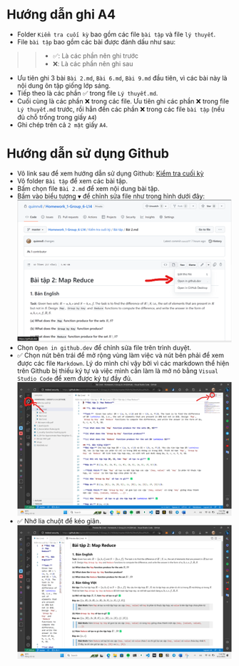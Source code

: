 # **Hướng dẫn ghi A4**
- Folder `Kiểm tra cuối kỳ` bao gồm các file `bài tập` và file `lý thuyết`.
- File `bài tập` bao gồm các bài được đánh dấu như sau:
>> + ✅: Là các phần nên ghi trước
>> + ❌: Là các phần nên ghi sau
- Ưu tiên ghi 3 bài `Bài 2.md`, `Bài 6.md`, `Bài 9.md` đầu tiên, vì các bài này là nội dung ôn tập giống lớp sáng.
- Tiếp theo là các phần ✅ trong file `Lý thuyết.md`.
- Cuối cùng là các phần ❌ trong các file. Ưu tiên ghi các phần ❌ trong file `Lý thuyết.md` trước, rồi hẳn đến các phần ❌ trong các file `bài tập` (nếu đủ chỗ trống trong giấy `A4`)
- Ghi chép trên cả `2 mặt` giấy `A4`.

# **Hướng dẫn sử dụng Github**
- Vô link sau để xem hướng dẫn sử dụng Github: [Kiểm tra cuối kỳ](https://github.com/quinnv8/Homework_1-Group_6-L14/tree/master/Ki%E1%BB%83m%20tra%20cu%E1%BB%91i%20k%E1%BB%B3)
- Vô folder `Bài tập` để xem các bài tập.
- Bấm chọn file `Bài 2.md` để xem nội dung bài tập.
- Bấm vào biểu tượng `▼` để chỉnh sửa file như trong hình dưới đây:
![image](images/1.png)
- Chọn `Open in github.dev` để chỉnh sửa file trên trình duyệt.
- ✅ Chọn nút bên trái để mở rộng vùng làm việc và nút bên phải để xem được các file `Markdown`. Lý do mình chỉ vậy bởi vì các markdown thể hiện trên Github bị thiếu ký tự và việc mình cần làm là mở nó bằng `Visual Studio Code` để xem được ký tự đầy đủ.
![image](images/2.png)
- ✅ Nhớ lia chuột để kéo giãn.
![image](images/3.png)
